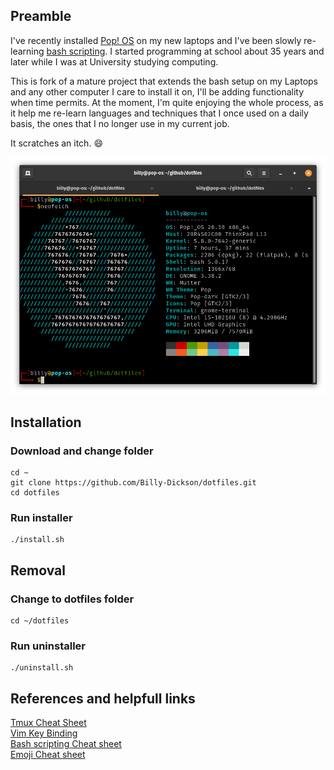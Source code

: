 ## Preamble

I've recently installed  [Pop! OS](https://pop.system76.com) on my new laptops and I've been slowly re-learning [bash scripting](https://ryanstutorials.net/bash-scripting-tutorial/). I started programming at school about 35 years and later while I was at University studying computing.

This is fork of a mature project that extends the bash setup on my Laptops and any other computer I care to install it on, I'll be adding functionality when time permits. At the moment, I'm quite enjoying the whole process, as it help me re-learn languages and techniques that I once used on a daily basis, the ones that I no longer use in my current job.

It scratches an itch. :smile:

![Terminal Screenshot](assets/Screenshot.png)

## Installation

### Download and change folder
```
cd ~
git clone https://github.com/Billy-Dickson/dotfiles.git
cd dotfiles
```
### Run installer
```
./install.sh
```
## Removal

### Change to dotfiles folder
```
cd ~/dotfiles
```
### Run uninstaller
```
./uninstall.sh
```

## References and helpfull links
[Tmux Cheat Sheet](https://tmuxcheatsheet.com/)  
[Vim Key Binding](https://devhints.io/vim)  
[Bash scripting Cheat sheet](https://devints.io/vim)  
[Emoji Cheat sheet](https://github.com/ikatyang/emoji-cheat-sheet#table-of-contents)  
